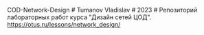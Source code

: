 COD-Network-Design # Tumanov Vladislav # 2023 #
Репозиторий лабораторных работ курса "Дизайн сетей ЦОД". 
https://otus.ru/lessons/network_design/
